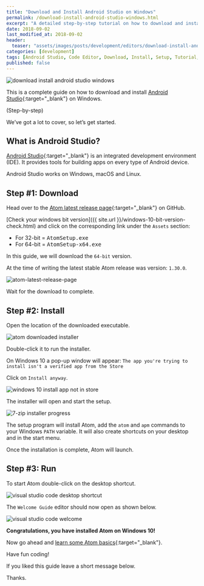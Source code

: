 ```yaml
---
title: "Download and Install Android Studio on Windows"
permalink: /download-install-android-studio-windows.html
excerpt: "A detailed step-by-step tutorial on how to download and install Android Studio on Windows 10."
date: 2018-09-02
last_modified_at: 2018-09-02
header:
  teaser: "assets/images/posts/development/editors/download-install-android-studio-windows.png"
categories: [development]
tags: [Android Studio, Code Editor, Download, Install, Setup, Tutorial, Windows]
published: false
---
```


<img src="{{ site.url }}/assets/images/posts/development/editors/download-install-android-studio-windows.png" alt="download install android studio windows" class="align-right title-image">

This is a complete guide on how to download and install [Android Studio](https://developer.android.com/studio/){:target="_blank"} on Windows.

(Step-by-step)

We’ve got a lot to cover, so let’s get started.

## What is Android Studio?

[Android Studio](https://en.wikipedia.org/wiki/Android_Studio){:target="_blank"} is an integrated development environment (IDE). It provides tools for building apps on every type of Android device.

Android Studio works on Windows, macOS and Linux.

## Step #1: Download

Head over to the [Atom latest release page](https://github.com/atom/atom/releases/latest){:target="_blank"} on GitHub.

[Check your windows bit version]({{ site.url }}/windows-10-bit-version-check.html) and click on the corresponding link under the `Assets` section:

* For 32-bit = <kbd>AtomSetup.exe</kbd>
* For 64-bit = <kbd>AtomSetup-x64.exe</kbd>

In this guide, we will download the `64-bit` version.

At the time of writing the latest stable Atom release was version: `1.30.0`.

<img src="{{ site.url }}/assets/images/posts/development/editors/atom-latest-release-page.png" alt="atom-latest-release-page">

Wait for the download to complete.

## Step #2: Install

Open the location of the downloaded executable.

<img src="{{ site.url }}/assets/images/posts/development/editors/atom-downloaded-installer.png" alt="atom downloaded installer">

Double-click it to run the installer.

On Windows 10 a pop-up window will appear: `The app you're trying to install isn't a verified app from the Store`

Click on `Install anyway`.

<img src="{{ site.url }}/assets/images/posts/windows-10-install-app-not-in-store.png" alt="windows 10 install app not in store">

The installer will open and start the setup.

<img src="{{ site.url }}/assets/images/posts/development/editors/atom-installer-progress.png" alt="7-zip installer progress">

The setup program will install Atom, add the `atom` and `apm` commands to your Windows `PATH` variable. It will also create shortcuts on your desktop and in the start menu.

Once the installation is complete, Atom will launch.

## Step #3: Run

To start Atom double-click on the desktop shortcut.

<img src="{{ site.url }}/assets/images/posts/development/editors/atom-desktop-shortcut.png" alt="visual studio code desktop shortcut">

The `Welcome Guide` editor should now open as shown below.

<img src="{{ site.url }}/assets/images/posts/development/editors/atom-welcome-guide.png" alt="visual studio code welcome">

**Congratulations, you have installed Atom on Windows 10!**

Now go ahead and [learn some Atom basics](https://flight-manual.atom.io/getting-started/sections/atom-basics/){:target="_blank"}.

Have fun coding!

If you liked this guide leave a short message below.

Thanks.
